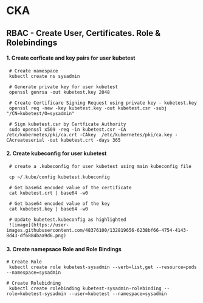 # CKA

## RBAC - Create User, Certificates. Role & Rolebindings

#### 1. Create cerficate and key pairs for user kubetest

     # Create namespace
     kubectl create ns sysadmin

     # Generate private key for user kubetest
     openssl genrsa -out kubetest.key 2048
     
     # Create Certificare Signing Request using private key - kubetest.key
     openssl req -new -key kubetest.key -out kubetest.csr -subj "/CN=kubetest/O=sysadmin"
     
     # Sign kubetest.csr by Certficate Authority
     sudo openssl x509 -req -in kubetest.csr -CA  /etc/kubernetes/pki/ca.crt -CAkey  /etc/kubernetes/pki/ca.key -CAcreateserial -out kubetest.crt -days 365
     
     
 #### 2. Create kubeconfig for user kubetest
 
     # create a .kubeconfig for user kubetest using main kubeconfig file
     
     cp ~/.kube/config kubetest.kubeconfig
     
     # Get base64 encoded value of the certificate
     cat kubetest.crt | base64 -w0
     
     # Get base64 encoded value of the key
     cat kubetest.key | base64 -w0
     
     # Update kubetest.kubeconfig as highlighted
     ![image](https://user-images.githubusercontent.com/48376100/132819656-6238bf66-4754-4143-8d43-df6884baa9d6.png)


#### 3. Create namepsace Role and Role Bindings
    
     
    # Create Role
     kubectl create role kubetest-sysadmin --verb=list,get --resource=pods --namespace=sysadmin
     
    # Create Rolebidning
     kubectl create rolebinding kubetest-sysadmin-rolebinding --role=kubetest-sysadmin --user=kubetest --namespace=sysadmin

